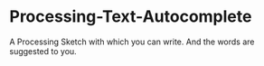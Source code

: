 # Processing-Text-Autocomplete
A Processing Sketch with which you can write. And the words are suggested to you.

